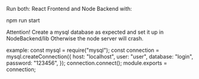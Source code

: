 Run both: React Frontend and Node Backend with:

npm run start

Attention! Create a mysql database as expected and set it up in NodeBackend/lib
Otherwise the node server will crash.

example:
const mysql = require("mysql");
const connection = mysql.createConnection({
  host: "localhost",
  user: "user",
  database: "login",
  password: "123456",
});
connection.connect();
module.exports = connection;
